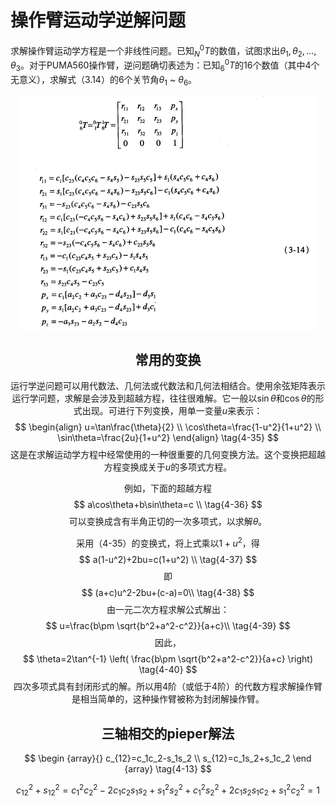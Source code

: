 # 操作臂运动学逆解问题

求解操作臂运动学方程是一个非线性问题。已知$^0_NT$的数值，试图求出$\theta_1, \theta_2, ..., \theta_3$。对于PUMA560操作臂，逆问题确切表述为：已知$^0_6T$的16个数值（其中4个无意义），求解式（3.14）的6个关节角$\theta_1$ ~ $\theta_6$。



<center>

<img src="image\PUMA560的运动方程.png">

## 常用的变换

运行学逆问题可以用代数法、几何法或代数法和几何法相结合。使用余弦矩阵表示运行学问题，求解是会涉及到超越方程，往往很难解。它一般以$\sin \theta$和$\cos\theta$的形式出现。可进行下列变换，用单一变量$u$来表示：
$$
\begin{align}
u=\tan\frac{\theta}{2} \\
\cos\theta=\frac{1-u^2}{1+u^2} \\
\sin\theta=\frac{2u}{1+u^2}
\end{align}
\tag{4-35}
$$
这是在求解运动学方程中经常使用的一种很重要的几何变换方法。这个变换把超越方程变换成关于$u$的多项式方程。

例如，下面的超越方程
$$
a\cos\theta+b\sin\theta=c  \\
\tag{4-36}
$$
可以变换成含有半角正切的一次多项式，以求解$\theta$。

采用（4-35）的变换式，将上式乘以$1+u^2$，得
$$
a(1-u^2)+2bu=c(1+u^2) \\
\tag{4-37}
$$
即
$$
(a+c)u^2-2bu+(c-a)=0\\
\tag{4-38}
$$
由一元二次方程求解公式解出：
$$
u=\frac{b\pm \sqrt{b^2+a^2-c^2}}{a+c}\\
\tag{4-39}
$$
因此，
$$
\theta=2\tan^{-1}
\left( 
\frac{b\pm \sqrt{b^2+a^2-c^2}}{a+c} 
\right)
\tag{4-40}
$$
四次多项式具有封闭形式的解。所以用4阶（或低于4阶）的代数方程求解操作臂是相当简单的，这种操作臂被称为封闭解操作臂。

## 三轴相交的pieper解法




$$
\begin {array}{}
c_{12}=c_1c_2-s_1s_2  \\
s_{12}=c_1s_2+s_1c_2  
\end {array}
 \tag{4-13}
$$








$$
c_{12}^2+s_{12}^2=c_1^2c_2^2-2c_1c_2s_1s_2+s_1^2s_2^2+c_1^2s_2^2+2c_1s_2s_1c_2+s_1^2c_2^2=1
$$
